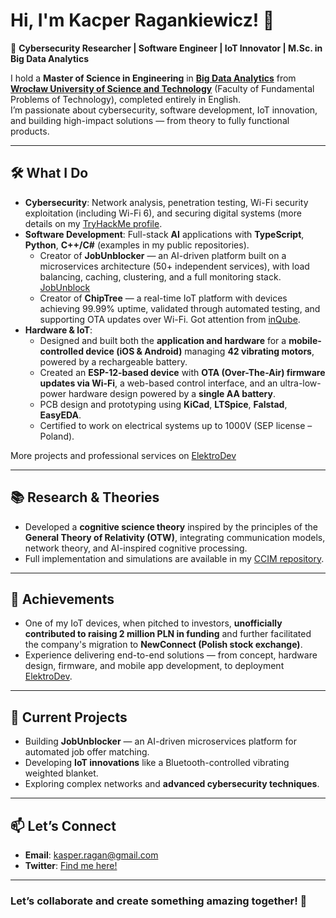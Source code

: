 # Hi, I'm Kacper Ragankiewicz! 👋  

🚀 **Cybersecurity Researcher | Software Engineer | IoT Innovator | M.Sc. in Big Data Analytics**  

I hold a **Master of Science in Engineering** in [**Big Data Analytics**](https://bip.pwr.edu.pl/fcp/iGBUKOQtTKlQhbx08SlkFTxYCEi8pMgQGS39TB1BbWCECWR1pXhs_W3dN/4/public/bip/programy/w-11/w11_big_dataanalytics_ii_st_enpl.pdf) from [**Wrocław University of Science and Technology**](https://wppt.pwr.edu.pl) (Faculty of Fundamental Problems of Technology), completed entirely in English.  
I’m passionate about cybersecurity, software development, IoT innovation, and building high-impact solutions — from theory to fully functional products.

---

## 🛠️ What I Do  

- **Cybersecurity**: Network analysis, penetration testing, Wi-Fi security exploitation (including Wi-Fi 6), and securing digital systems (more details on my [TryHackMe profile](https://tryhackme.com/p/Roko).  
- **Software Development**: Full-stack **AI** applications with **TypeScript**, **Python**, **C++/C#** (examples in my public repositories).  
  - Creator of **JobUnblocker** — an AI-driven platform built on a microservices architecture (50+ independent services), with load balancing, caching, clustering, and a full monitoring stack. [JobUnblock](https://app.jobunblock.com)
  - Creator of **ChipTree** — a real-time IoT platform with devices achieving 99.99% uptime, validated through automated testing, and supporting OTA updates over Wi-Fi. Got attention from [inQube](https://inqube.pl).
- **Hardware & IoT**:  
  - Designed and built both the **application and hardware** for a **mobile-controlled device (iOS & Android)** managing **42 vibrating motors**, powered by a rechargeable battery.  
  - Created an **ESP-12-based device** with **OTA (Over-The-Air) firmware updates via Wi-Fi**, a web-based control interface, and an ultra-low-power hardware design powered by a **single AA battery**.  
  - PCB design and prototyping using **KiCad**, **LTSpice**, **Falstad**, **EasyEDA**.  
  - Certified to work on electrical systems up to 1000V (SEP license – Poland).

More projects and professional services on [ElektroDev](https://elektrodev.pl)

---

## 📚 Research & Theories  

- Developed a **cognitive science theory** inspired by the principles of the **General Theory of Relativity (OTW)**, integrating communication models, network theory, and AI-inspired cognitive processing.  
- Full implementation and simulations are available in my [CCIM repository](https://github.com/kacper-ragankiewicz/CCIM).

---

## 🌟 Achievements  

- One of my IoT devices, when pitched to investors, **unofficially contributed to raising 2 million PLN in funding** and further facilitated the company's migration to **NewConnect (Polish stock exchange)**.  
- Experience delivering end-to-end solutions — from concept, hardware design, firmware, and mobile app development, to deployment [ElektroDev](https://elektrodev.pl).

---

## 🌱 Current Projects  

- Building **JobUnblocker** — an AI-driven microservices platform for automated job offer matching.  
- Developing **IoT innovations** like a Bluetooth-controlled vibrating weighted blanket.  
- Exploring complex networks and **advanced cybersecurity techniques**.

---

## 📫 Let’s Connect  

- **Email**: [kasper.ragan@gmail.com](mailto:kasper.ragan@gmail.com)  
- **Twitter**: [Find me here!](#)  

---

### Let’s collaborate and create something amazing together! 🚀
